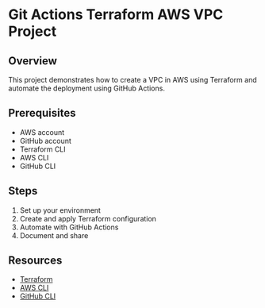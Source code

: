 # Git Actions Terraform AWS VPC Project

## Overview
This project demonstrates how to create a VPC in AWS using Terraform and automate the deployment using GitHub Actions.

## Prerequisites
- AWS account
- GitHub account
- Terraform CLI
- AWS CLI
- GitHub CLI

## Steps
1. Set up your environment
2. Create and apply Terraform configuration
3. Automate with GitHub Actions
4. Document and share

## Resources
- [Terraform](https://developer.hashicorp.com/terraform)
- [AWS CLI](https://aws.amazon.com/cli/)
- [GitHub CLI](https://cli.github.com/)

